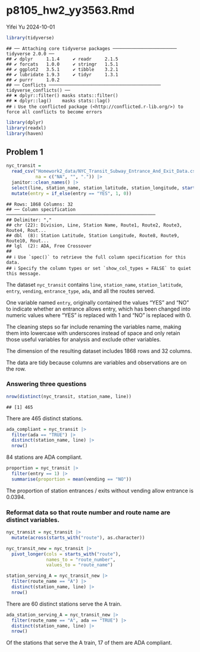 p8105_hw2_yy3563.Rmd
================
Yifei Yu
2024-10-01

``` r
library(tidyverse)
```

    ## ── Attaching core tidyverse packages ──────────────────────── tidyverse 2.0.0 ──
    ## ✔ dplyr     1.1.4     ✔ readr     2.1.5
    ## ✔ forcats   1.0.0     ✔ stringr   1.5.1
    ## ✔ ggplot2   3.5.1     ✔ tibble    3.2.1
    ## ✔ lubridate 1.9.3     ✔ tidyr     1.3.1
    ## ✔ purrr     1.0.2     
    ## ── Conflicts ────────────────────────────────────────── tidyverse_conflicts() ──
    ## ✖ dplyr::filter() masks stats::filter()
    ## ✖ dplyr::lag()    masks stats::lag()
    ## ℹ Use the conflicted package (<http://conflicted.r-lib.org/>) to force all conflicts to become errors

``` r
library(dplyr)
library(readxl)
library(haven)
```

## Problem 1

``` r
nyc_transit = 
  read_csv("Homework2_data/NYC_Transit_Subway_Entrance_And_Exit_Data.csv",
           na = c("NA", "", ".")) |> 
  janitor::clean_names() |> 
  select(line, station_name, station_latitude, station_longitude, starts_with("route"), entry, vending, entrance_type, ada) |> 
  mutate(entry = if_else(entry == "YES", 1, 0))
```

    ## Rows: 1868 Columns: 32
    ## ── Column specification ────────────────────────────────────────────────────────
    ## Delimiter: ","
    ## chr (22): Division, Line, Station Name, Route1, Route2, Route3, Route4, Rout...
    ## dbl  (8): Station Latitude, Station Longitude, Route8, Route9, Route10, Rout...
    ## lgl  (2): ADA, Free Crossover
    ## 
    ## ℹ Use `spec()` to retrieve the full column specification for this data.
    ## ℹ Specify the column types or set `show_col_types = FALSE` to quiet this message.

The dataset `nyc_transit` contains `line`, `station_name`,
`station_latitude`, `entry`, `vending`, `entrance_type`, `ada`, and all
the routes served.

One variable named `entry`, originally contained the values “YES” and
“NO” to indicate whether an entrance allows entry, which has been
changed into numeric values where “YES” is replaced with 1 and “NO” is
replaced with 0.

The cleaning steps so far include renaming the variables name, making
them into lowercase with underscores instead of space and only retain
those useful variables for analysis and exclude other variables.

The dimension of the resulting dataset includes 1868 rows and 32
columns.

The data are tidy because columns are variables and observations are on
the row.

### Answering three questions

``` r
nrow(distinct(nyc_transit, station_name, line))
```

    ## [1] 465

There are 465 distinct stations.

``` r
ada_compliant = nyc_transit |> 
  filter(ada == "TRUE") |> 
  distinct(station_name, line) |> 
  nrow()
```

84 stations are ADA compliant.

``` r
proportion = nyc_transit |> 
  filter(entry == 1) |> 
  summarise(proportion = mean(vending == "NO"))
```

The proportion of station entrances / exits without vending allow
entrance is 0.0394.

### Reformat data so that route number and route name are distinct variables.

``` r
nyc_transit = nyc_transit |> 
  mutate(across(starts_with("route"), as.character))

nyc_transit_new = nyc_transit |> 
  pivot_longer(cols = starts_with("route"),
               names_to = "route_number",
               values_to = "route_name")
```

``` r
station_serving_A = nyc_transit_new |> 
  filter(route_name == "A") |> 
  distinct(station_name, line) |> 
  nrow()
```

There are 60 distinct stations serve the A train.

``` r
ada_station_serving_A = nyc_transit_new |> 
  filter(route_name == "A", ada == "TRUE") |> 
  distinct(station_name, line) |> 
  nrow()
```

Of the stations that serve the A train, 17 of them are ADA compliant.
